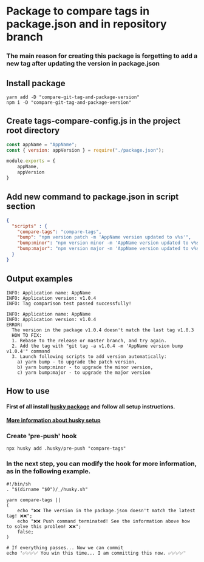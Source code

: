 # Package to compare tags in package.json and in repository branch

### The main reason for creating this package is forgetting to add a new tag after updating the version in package.json

## Install package
```shell
yarn add -D "compare-git-tag-and-package-version"
npm i -D "compare-git-tag-and-package-version"
```

## Create tags-compare-config.js in the project root directory

```js
const appName = "AppName";
const { version: appVersion } = require("./package.json");

module.exports = {
    appName,
    appVersion
}
```

## Add new command to package.json in script section

```json
{
  "scripts" : {
    "compare-tags": "compare-tags",
    "bump": "npm version patch -m 'AppName version updated to v%s'",
    "bump:minor": "npm version minor -m 'AppName version updated to v%s'",
    "bump:major": "npm version major -m 'AppName version updated to v%s'"
  }
}
```

## Output examples

```shell
INFO: Application name: AppName
INFO: Application version: v1.0.4
INFO: Tag comparison test passed successfully!
```

```shell
INFO: Application name: AppName
INFO: Application version: v1.0.4
ERROR: 
  The version in the package v1.0.4 doesn't match the last tag v1.0.3
  HOW TO FIX:
  1. Rebase to the release or master branch, and try again.
  2. Add the tag with "git tag -a v1.0.4 -m 'AppName version bump v1.0.4'" command
  3. Launch following scripts to add version automatically:
    a) yarn bump - to upgrade the patch version,
    b) yarn bump:minor - to upgrade the minor version,
    c) yarn bump:major - to upgrade the major version        
```

## How to use

#### First of all install [husky package](https://www.npmjs.com/package/husky) and follow all setup instructions.

#### [More information about husky setup](https://typicode.github.io/husky/#/)

### Create 'pre-push' hook
```shell
npx husky add .husky/pre-push "compare-tags"
```
### In the next step, you can modify the hook for more information, as in the following example.

```text
#!/bin/sh
. "$(dirname "$0")/_/husky.sh"

yarn compare-tags ||
(
    echo "❌❌ The version in the package.json doesn't match the latest tag! ❌❌";
    echo "❌❌ Push command terminated! See the information above how to solve this problem! ❌❌";
    false;
)

# If everything passes... Now we can commit
echo '✅✅✅✅ You win this time... I am committing this now. ✅✅✅✅'
```